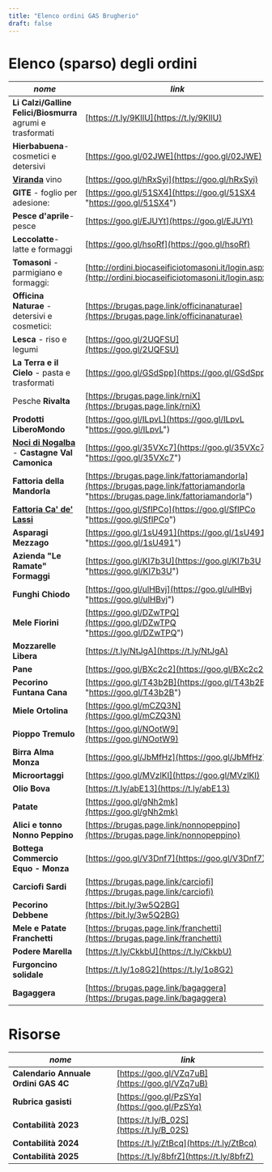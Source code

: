 ```yaml
---
title: "Elenco ordini GAS Brugherio"
draft: false
---
```


# Elenco (sparso) degli ordini

| *nome* |  *link* |
|---|---|
| **Li Calzi/Galline Felici/Biosmurra** agrumi e trasformati| [https://t.ly/9KIlU](https://t.ly/9KIlU) |
| **Hierbabuena**- cosmetici e detersivi| [https://goo.gl/02JWE](https://goo.gl/02JWE) |
| [**Viranda**](http://www.laviranda.it/) vino | [https://goo.gl/hRxSyi](https://goo.gl/hRxSyi) |
| **GITE** - foglio per adesione: | [https://goo.gl/51SX4](https://goo.gl/51SX4 "https://goo.gl/51SX4") |
| **Pesce d'aprile**- pesce| [https://goo.gl/EJUYt](https://goo.gl/EJUYt) |
| **Leccolatte**- latte e formaggi| [https://goo.gl/hsoRf](https://goo.gl/hsoRf) |
| **Tomasoni** - parmigiano e formaggi:| [http://ordini.biocaseificiotomasoni.it/login.aspx](http://ordini.biocaseificiotomasoni.it/login.aspx) |
| **Officina Naturae** - detersivi e cosmetici:| [https://brugas.page.link/officinanaturae](https://brugas.page.link/officinanaturae) |
| **Lesca** - riso e legumi| [https://goo.gl/2UQFSU](https://goo.gl/2UQFSU) |
| **La Terra e il Cielo** - pasta e trasformati| [https://goo.gl/GSdSpp](https://goo.gl/GSdSpp) |
| Pesche **Rivalta**| [https://brugas.page.link/rniX](https://brugas.page.link/rniX) |
| **Prodotti LiberoMondo** | [https://goo.gl/ILpvL](https://goo.gl/ILpvL "https://goo.gl/ILpvL") |
| **[Noci di Nogalba](http://www.produzionenoci.it/ "Noci di Nogalba")** \- **Castagne Val Camonica**| [https://goo.gl/35VXc7](https://goo.gl/35VXc7 "https://goo.gl/35VXc7") |
| **Fattoria della Mandorla** | [https://brugas.page.link/fattoriamandorla](https://brugas.page.link/fattoriamandorla "https://brugas.page.link/fattoriamandorla") |
| **[Fattoria Ca' de' Lassi](http://www.cadelassi.com "Fattoria Ca' de' Lassi")** | [https://goo.gl/SfIPCo](https://goo.gl/SfIPCo "https://goo.gl/SfIPCo") |
| **Asparagi Mezzago** | [https://goo.gl/1sU491](https://goo.gl/1sU491 "https://goo.gl/1sU491") |
| **Azienda "Le Ramate"** **Formaggi** | [https://goo.gl/KI7b3U](https://goo.gl/KI7b3U "https://goo.gl/KI7b3U") |
| **Funghi Chiodo** | [https://goo.gl/ulHBvj](https://goo.gl/ulHBvj "https://goo.gl/ulHBvj") |
| **Mele Fiorini** | [https://goo.gl/DZwTPQ](https://goo.gl/DZwTPQ "https://goo.gl/DZwTPQ") |
| **Mozzarelle Libera**| [https://t.ly/NtJgA](https://t.ly/NtJgA) |
| **Pane**| [https://goo.gl/BXc2c2](https://goo.gl/BXc2c2) |
| **Pecorino Funtana Cana** | [https://goo.gl/T43b2B](https://goo.gl/T43b2B "https://goo.gl/T43b2B") |
| **Miele Ortolina** | [https://goo.gl/mCZQ3N](https://goo.gl/mCZQ3N) |
| **Pioppo Tremulo** | [https://goo.gl/NOotW9](https://goo.gl/NOotW9) |
| **Birra Alma Monza** | [https://goo.gl/JbMfHz](https://goo.gl/JbMfHz) |
| **Microortaggi** | [https://goo.gl/MVzlKI](https://goo.gl/MVzlKI) |
| **Olio Bova** | [https://t.ly/abE13](https://t.ly/abE13) |
| **Patate** | [https://goo.gl/gNh2mk](https://goo.gl/gNh2mk) |
| **Alici e tonno Nonno Peppino**| [https://brugas.page.link/nonnopeppino](https://brugas.page.link/nonnopeppino) |
| **Bottega Commercio Equo - Monza** | [https://goo.gl/V3Dnf7](https://goo.gl/V3Dnf7) |
| **Carciofi Sardi** | [https://brugas.page.link/carciofi](https://brugas.page.link/carciofi) |
| **Pecorino Debbene** | [https://bit.ly/3w5Q2BG](https://bit.ly/3w5Q2BG) |
| **Mele e Patate Franchetti** | [https://brugas.page.link/franchetti](https://brugas.page.link/franchetti) |
| **Podere Marella** | [https://t.ly/CkkbU](https://t.ly/CkkbU) |
| **Furgoncino solidale** | [https://t.ly/1o8G2](https://t.ly/1o8G2) |
| **Bagaggera** | [https://brugas.page.link/bagaggera](https://brugas.page.link/bagaggera) |

# Risorse

| *nome* |  *link* |
|---|---|
|**Calendario Annuale Ordini GAS 4C**  | [https://goo.gl/VZq7uB](https://goo.gl/VZq7uB) |
|**Rubrica gasisti** | [https://goo.gl/PzSYq](https://goo.gl/PzSYq) |
|**Contabilità 2023**| [https://t.ly/B_02S](https://t.ly/B_02S) |
|**Contabilità 2024**| [https://t.ly/ZtBcq](https://t.ly/ZtBcq) |
|**Contabilità 2025**| [https://t.ly/8bfrZ](https://t.ly/8bfrZ) |
